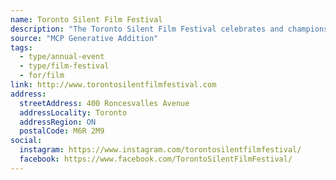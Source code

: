```yaml
---
name: Toronto Silent Film Festival
description: "The Toronto Silent Film Festival celebrates and champions the art of silent film with live musical accompaniment throughout Toronto with an annual festival and special screenings"
source: "MCP Generative Addition"
tags:
  - type/annual-event
  - type/film-festival
  - for/film
link: http://www.torontosilentfilmfestival.com
address:
  streetAddress: 400 Roncesvalles Avenue
  addressLocality: Toronto
  addressRegion: ON
  postalCode: M6R 2M9
social:
  instagram: https://www.instagram.com/torontosilentfilmfestival/
  facebook: https://www.facebook.com/TorontoSilentFilmFestival/
---
```

